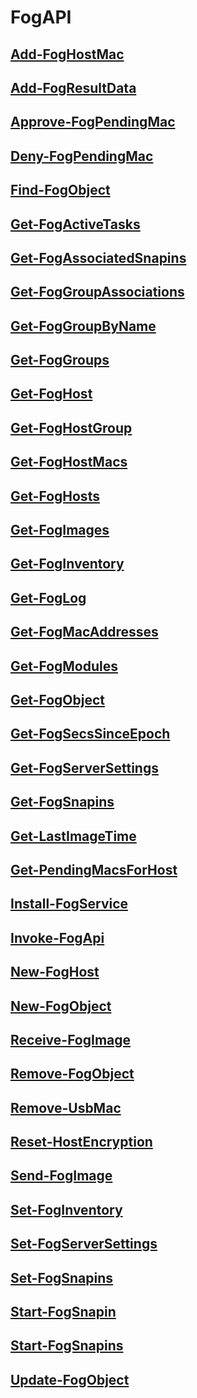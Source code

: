 # FogAPI

## [Add-FogHostMac](Add-FogHostMac.md)

## [Add-FogResultData](Add-FogResultData.md)

## [Approve-FogPendingMac](Approve-FogPendingMac.md)

## [Deny-FogPendingMac](Deny-FogPendingMac.md)

## [Find-FogObject](Find-FogObject.md)

## [Get-FogActiveTasks](Get-FogActiveTasks.md)

## [Get-FogAssociatedSnapins](Get-FogAssociatedSnapins.md)

## [Get-FogGroupAssociations](Get-FogGroupAssociations.md)

## [Get-FogGroupByName](Get-FogGroupByName.md)

## [Get-FogGroups](Get-FogGroups.md)

## [Get-FogHost](Get-FogHost.md)

## [Get-FogHostGroup](Get-FogHostGroup.md)

## [Get-FogHostMacs](Get-FogHostMacs.md)

## [Get-FogHosts](Get-FogHosts.md)

## [Get-FogImages](Get-FogImages.md)

## [Get-FogInventory](Get-FogInventory.md)

## [Get-FogLog](Get-FogLog.md)

## [Get-FogMacAddresses](Get-FogMacAddresses.md)

## [Get-FogModules](Get-FogModules.md)

## [Get-FogObject](Get-FogObject.md)

## [Get-FogSecsSinceEpoch](Get-FogSecsSinceEpoch.md)

## [Get-FogServerSettings](Get-FogServerSettings.md)

## [Get-FogSnapins](Get-FogSnapins.md)

## [Get-LastImageTime](Get-LastImageTime.md)

## [Get-PendingMacsForHost](Get-PendingMacsForHost.md)

## [Install-FogService](Install-FogService.md)

## [Invoke-FogApi](Invoke-FogApi.md)

## [New-FogHost](New-FogHost.md)

## [New-FogObject](New-FogObject.md)

## [Receive-FogImage](Receive-FogImage.md)

## [Remove-FogObject](Remove-FogObject.md)

## [Remove-UsbMac](Remove-UsbMac.md)

## [Reset-HostEncryption](Reset-HostEncryption.md)

## [Send-FogImage](Send-FogImage.md)

## [Set-FogInventory](Set-FogInventory.md)

## [Set-FogServerSettings](Set-FogServerSettings.md)

## [Set-FogSnapins](Set-FogSnapins.md)

## [Start-FogSnapin](Start-FogSnapin.md)

## [Start-FogSnapins](Start-FogSnapins.md)

## [Update-FogObject](Update-FogObject.md)


